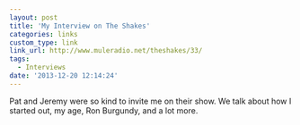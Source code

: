 ```yaml
---
layout: post
title: 'My Interview on The Shakes'
categories: links
custom_type: link
link_url: http://www.muleradio.net/theshakes/33/
tags:
  - Interviews
date: '2013-12-20 12:14:24'
---
```

Pat and Jeremy were so kind to invite me on their show. We talk about how I started out, my age, Ron Burgundy, and a lot more.
